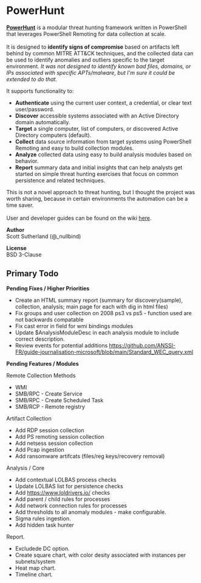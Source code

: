 # PowerHunt
<a href="https://github.com/NetSPI/PowerHunt/wiki"><strong>PowerHunt</strong></a> is a modular threat hunting framework written in PowerShell that leverages PowerShell Remoting for data collection at scale. <br><br> 
It is designed to <strong>identify signs of compromise</strong> based on artifacts left behind by common MITRE ATT&CK techniques, and the collected data can be used to identify anomalies and outliers specific to the target environment.  <em>It was not designed to identify known bad files, domains, or IPs associated with specific APTs/malware, but I'm sure it could be extended to do that.</em> 

It supports functionality to:
* <strong>Authenticate</strong> using the current user context, a credential, or clear text user/password.
* <strong>Discover</strong> accessible systems associated with an Active Directory domain automatically.
* <strong>Target</strong> a single computer, list of computers, or discovered Active Directory computers (default).
* <strong>Collect</strong> data source information from target systems using PowerShell Remoting and easy to build collection modules.
* <strong>Analyze</strong> collected data using easy to build analysis modules based on behavior.
* <strong>Report</strong> summary data and initial insights that can help analysts get started on simple threat hunting exercises that focus on common persistence and related techniques.

This is not a novel approach to threat hunting, but I thought the project was worth sharing, because in certain environments the automation can be a time saver. <br><br>
User and developer guides can be found on the wiki  <a href="https://github.com/NetSPI/PowerHunt/wiki">here</a>.<Br>

<strong>Author</strong><Br>
Scott Sutherland (@_nullbind) <Br>

<strong>License</strong><Br>
BSD 3-Clause

Primary Todo
--
**Pending Fixes / Higher Priorities**
* Create an HTML summary report (summary for discovery(sample), collection, analysis; main page for each with dig in html files)
* Fix groups and user collection on 2008 ps3 vs ps5 - function used are not backwards compatable
* Fix cast error in field for wmi bindings modules
* Update $AnalysisModuleDesc in each analysis module to include correct description.
* Review events for potential additions https://github.com/ANSSI-FR/guide-journalisation-microsoft/blob/main/Standard_WEC_query.xml
  
**Pending Features / Modules** 

Remote Collection Methods
* WMI
* SMB/RPC - Create Service
* SMB/RPC - Create Scheduled Task
* SMB/RCP - Remote registry

Artifact Collection
* Add RDP session collection
* Add PS remoting session collection
* Add netsess session collection
* Add Pcap ingestion 
* Add ransomware artifcats (files/reg keys/recovery removal)

Analysis / Core
* Add contextual LOLBAS process checks
* Update LOLBAS list for persistence checks
* Add https://www.loldrivers.io/ checks
* Add parent / child rules for processes
* Add network connection rules for processes
* Add thresholds to all anomaly modules - make configurable.
* Sigma rules ingestion.
* Add hidden task hunter 
  
Report.
* Excludede DC option.
* Create square chart, with color desity associated with instances per subnets/system
* Heat map chart.
* Timeline chart.
  


  







